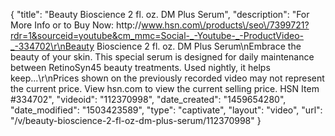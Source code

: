 {
    "title": "Beauty Bioscience 2 fl. oz. DM Plus Serum",
    "description": "For More Info or to Buy Now: http:\/\/www.hsn.com\/products\/seo\/7399721?rdr=1&sourceid=youtube&cm_mmc=Social-_-Youtube-_-ProductVideo-_-334702\r\nBeauty Bioscience 2 fl. oz. DM Plus Serum\nEmbrace the beauty of your skin. This special serum is designed for daily maintenance between RetinoSyn45 beauty treatments. Used nightly, it helps keep...\r\nPrices shown on the previously recorded video may not represent the current price.  View hsn.com to view the current selling price. HSN Item #334702",
    "videoid": "112370998",
    "date_created": "1459654280",
    "date_modified": "1503423589",
    "type": "captivate",
    "layout": "video",
    "url": "\/v\/beauty-bioscience-2-fl-oz-dm-plus-serum\/112370998"
}